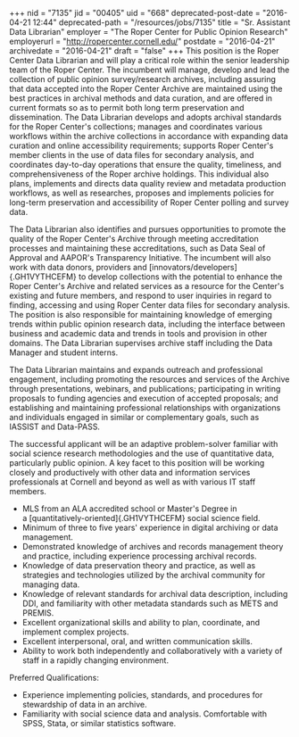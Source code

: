 +++
nid = "7135"
jid = "00405"
uid = "668"
deprecated-post-date = "2016-04-21 12:44"
deprecated-path = "/resources/jobs/7135"
title = "Sr. Assistant Data Librarian"
employer = "The Roper Center for Public Opinion Research"
employerurl = "http://ropercenter.cornell.edu/"
postdate = "2016-04-21"
archivedate = "2016-04-21"
draft = "false"
+++
This position is the Roper Center Data Librarian and will play a
critical role within the senior leadership team of the Roper Center. The
incumbent will manage, develop and lead the collection of public opinion
survey/research archives, including assuring that data accepted into the
Roper Center Archive are maintained using the best practices in archival
methods and data curation, and are offered in current formats so as to
permit both long term preservation and dissemination. The Data Librarian
develops and adopts archival standards for the Roper Center's
collections; manages and coordinates various workflows within the
archive collections in accordance with expanding data curation and
online accessibility requirements; supports Roper Center's member
clients in the use of data files for secondary analysis, and coordinates
day-to-day operations that ensure the quality, timeliness, and
comprehensiveness of the Roper archive holdings. This individual also
plans, implements and directs data quality review and metadata
production workflows, as well as researches, proposes and implements
policies for long-term preservation and accessibility of Roper Center
polling and survey data.

The Data Librarian also identifies and pursues opportunities to promote
the quality of the Roper Center's Archive through meeting accreditation
processes and maintaining these accreditations, such as Data Seal of
Approval and AAPOR's Transparency Initiative. The incumbent will also
work with data donors, providers
and [innovators/developers]{.GH1VYTHCEFM} to develop collections with
the potential to enhance the Roper Center's Archive and related services
as a resource for the Center's existing and future members, and respond
to user inquiries in regard to finding, accessing and using Roper Center
data files for secondary analysis. The position is also responsible for
maintaining knowledge of emerging trends within public opinion research
data, including the interface between business and academic data and
trends in tools and provision in other domains. The Data Librarian
supervises archive staff including the Data Manager and student
interns.

The Data Librarian maintains and expands outreach and professional
engagement, including promoting the resources and services of the
Archive through presentations, webinars, and publications; participating
in writing proposals to funding agencies and execution of accepted
proposals; and establishing and maintaining professional relationships
with organizations and individuals engaged in similar or complementary
goals, such as IASSIST and Data-PASS.

The successful applicant will be an adaptive problem-solver familiar
with social science research methodologies and the use of quantitative
data, particularly public opinion. A key facet to this position will be
working closely and productively with other data and information
services professionals at Cornell and beyond as well as with various IT
staff members.
  
-   MLS from an ALA accredited school or Master's Degree in
    a [quantitatively-oriented]{.GH1VYTHCEFM} social science field. 
-   Minimum of three to five years' experience in digital archiving or
    data management.  
-   Demonstrated knowledge of archives and records management theory and
    practice, including experience processing archival records.
-   Knowledge of data preservation theory and practice, as well as
    strategies and technologies utilized by the archival community for
    managing data.
-   Knowledge of relevant standards for archival data description,
    including DDI, and familiarity with other metadata standards such as
    METS and PREMIS.
-   Excellent organizational skills and ability to plan, coordinate, and
    implement complex projects.
-   Excellent interpersonal, oral, and written communication skills.
-   Ability to work both independently and collaboratively with a
    variety of staff in a rapidly changing environment.

Preferred Qualifications:

-   Experience implementing policies, standards, and procedures for
    stewardship of data in an archive.
-   Familiarity with social science data and analysis. Comfortable with
    SPSS, Stata, or similar statistics software.
